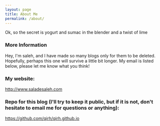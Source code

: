 ```yaml
---
layout: page
title: About Me
permalink: /about/
---
```


Ok, so the secret is yogurt and sumac in the blender and a twist of lime

### More Information
Hey, I'm saleh, and I have made so many blogs only for them to be deleted. Hopefully, perhaps this one will survive a little bit longer. My email is listed below, please let me know what you think!

### My website:
  <http://www.saladesaleh.com>
### Repo for this blog (I'll try to keep it public, but if it is not, don't hesitate to email me for questions or anything):
  https://github.com/qirh/qirh.github.io
